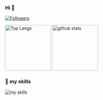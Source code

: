 ### Hi 👋

[![Followers](https://badgen.org/img/zenn/gohshi0514/followers?style=flat)](https://zenn.dev/gohshi0514)

<p align="left"> 
  <img alt="Top Langs" height="150px" src="https://github-readme-stats.vercel.app/api/top-langs/?username=Gohshi0514&layout=compact&show_icons=true" />
  <img alt="github stats" height="150px" src="https://github-readme-stats.vercel.app/api?username=Gohshi0514" />
</p>

### 🌱 my skills
<img alt="my skills" src="https://skillicons.dev/icons?theme=light&perline=8&i=ts,js,html,css,nodejs,react,nextjs,astro,sass,tailwind,vite,webpack,supabase,firebase,vercel,netlify,git,github,figma" />


<!--
**Gohshi0514/Gohshi0514** is a ✨ _special_ ✨ repository because its `README.md` (this file) appears on your GitHub profile.

Here are some ideas to get you started:

- 🔭 I’m currently working on ...
- 🌱 I’m currently learning ...
- 👯 I’m looking to collaborate on ...
- 🤔 I’m looking for help with ...
- 💬 Ask me about ...
- 📫 How to reach me: ...
- 😄 Pronouns: ...
- ⚡ Fun fact: ...
-->
